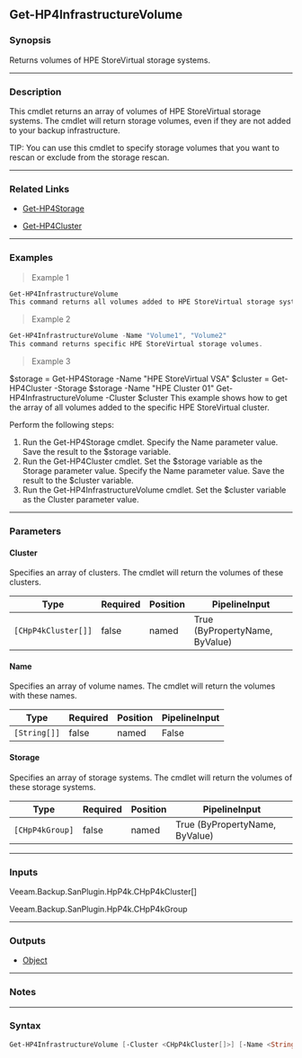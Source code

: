 Get-HP4InfrastructureVolume
---------------------------

### Synopsis
Returns volumes of HPE StoreVirtual storage systems.

---

### Description

This cmdlet returns an array of volumes of HPE StoreVirtual storage systems.
The cmdlet will return storage volumes, even if they are not added to your backup infrastructure.

TIP: You can use this cmdlet to specify storage volumes that you want to rescan or exclude from the storage rescan.

---

### Related Links
* [Get-HP4Storage](Get-HP4Storage)

* [Get-HP4Cluster](Get-HP4Cluster)

---

### Examples
> Example 1

```PowerShell
Get-HP4InfrastructureVolume
This command returns all volumes added to HPE StoreVirtual storage systems.
```
> Example 2

```PowerShell
Get-HP4InfrastructureVolume -Name "Volume1", "Volume2"
This command returns specific HPE StoreVirtual storage volumes.
```
> Example 3

$storage = Get-HP4Storage -Name "HPE StoreVirtual VSA"
$cluster = Get-HP4Cluster -Storage $storage -Name "HPE Cluster 01"
Get-HP4InfrastructureVolume -Cluster $cluster
This example shows how to get the array of all volumes added to the specific HPE StoreVirtual cluster.

Perform the following steps:
1. Run the Get-HP4Storage cmdlet. Specify the Name parameter value. Save the result to the $storage variable.
2. Run the Get-HP4Cluster cmdlet. Set the $storage variable as the Storage parameter value. Specify the Name parameter value. Save the result to the $cluster variable.
3. Run the Get-HP4InfrastructureVolume cmdlet. Set the $cluster variable as the Cluster parameter value.

---

### Parameters
#### **Cluster**
Specifies an array of clusters.
The cmdlet will return the volumes of these clusters.

|Type               |Required|Position|PipelineInput                 |
|-------------------|--------|--------|------------------------------|
|`[CHpP4kCluster[]]`|false   |named   |True (ByPropertyName, ByValue)|

#### **Name**
Specifies an array of volume names.
The cmdlet will return the volumes with these names.

|Type        |Required|Position|PipelineInput|
|------------|--------|--------|-------------|
|`[String[]]`|false   |named   |False        |

#### **Storage**
Specifies an array of storage systems.
The cmdlet will return the volumes of these storage systems.

|Type           |Required|Position|PipelineInput                 |
|---------------|--------|--------|------------------------------|
|`[CHpP4kGroup]`|false   |named   |True (ByPropertyName, ByValue)|

---

### Inputs
Veeam.Backup.SanPlugin.HpP4k.CHpP4kCluster[]

Veeam.Backup.SanPlugin.HpP4k.CHpP4kGroup

---

### Outputs
* [Object](https://learn.microsoft.com/en-us/dotnet/api/System.Object)

---

### Notes

---

### Syntax
```PowerShell
Get-HP4InfrastructureVolume [-Cluster <CHpP4kCluster[]>] [-Name <String[]>] [-Storage <CHpP4kGroup>] [<CommonParameters>]
```
